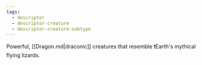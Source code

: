 ```yaml
---
tags:
  - descriptor
  - descriptor-creature
  - descriptor-creature-subtype
---
```

Powerful, [[Dragon.md|draconic]] creatures that resemble ❗Earth's mythical flying lizards.